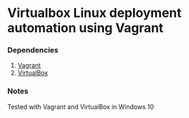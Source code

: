 # Virtualbox Linux deployment automation using Vagrant

### Dependencies
1. [Vagrant](https://developer.hashicorp.com/vagrant/tutorials/getting-started)
2. [VirtualBox](https://www.virtualbox.org/manual/ch01.html#intro-installing)

### Notes
Tested with Vagrant and VirtualBox in Windows 10
